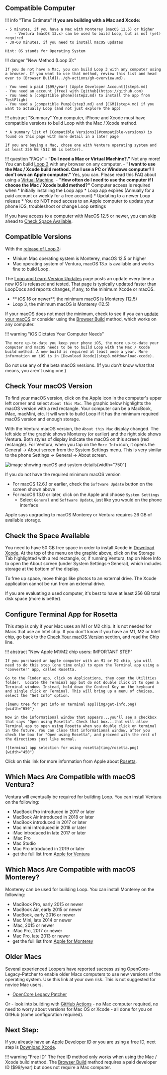 ## Compatible Computer

!!! info "Time Estimate"
    **If you are building with a Mac and Xcode:**

    - 5 minutes, if you have a Mac with Monterey (macOS 12.5) or higher
        - Ventura (macOS 13.x) can be used to build Loop, but is not (yet) required
    - 30-60 minutes, if you need to install macOS updates

    Hint: OS stands for Operating System

!!! danger "New Method (Loop 3):"

    If you do not have a Mac, you can build Loop 3 with any computer using a browser. If you want to use that method, review this list and head over to [Browser Build](../gh-actions/gh-overview.md).

    - You need a paid ($99/year) [Apple Developer Account](step6.md)
    - You need an account (free) with [github](https://github.com)
    - You need a [compatible phone](step2.md) to install the app from TestFlight
    - You need a [compatible Pump](step3.md) and [CGM](step4.md) if you want to actually Loop (and not just explore the app)

!!! abstract "Summary"
    Your computer, iPhone and Xcode must have compatible versions to build Loop with the Mac / Xcode method.

    * A summary list of [Compatible Versions](#compatible-versions) is found on this page with more detail in a later page

	If you are buying a Mac, chose one with Ventura operating system and at least 256 GB (512 GB is better).


!!! question "FAQs"
    - **"Do I need a Mac or Virtual Machine?."** Not any more! You can build [Loop 3](../gh-actions/gh-overview.md) with any browser on any computer.
    - **"I want to use the Mac / Xcode build method. Can I use a PC or Windows computer? I don't own an Apple computer."** Yes, you can. Please read this FAQ about using a [Virtual Machine](../faqs/FAQs.md#can-i-use-a-pc-or-windows-computer-to-build).
    - **"How often do I need to use the computer if I choose the Mac / Xcode build method?"** Computer access is required when
        * Initially installing the Loop app
        * Loop app expires (Annually for a paid account or weekly for a free account)
        * Updating to a newer Loop release
        * You do NOT need access to an Apple computer to update your phone iOS, troubleshoot or change Loop settings


If you have access to a computer with MacOS 12.5 or newer, you can skip ahead to [Check Space Available](#check-the-space-available).

## Compatible Versions

With the [release of Loop 3](../version/releases.md#loop-3-compatibility):

* Minium Mac operating system is Monterey, macOS 12.5 or higher
* Mac operating system of Ventura, macOS 13.x is available and works fine to build Loop.

The [Loop and Learn Version Updates](https://www.loopandlearn.org/version-updates) page posts an update every time a new iOS is released and tested. That page is typically updated faster than LoopDocs and reports changes, if any, to the minimum Xcode or macOS.

* ** iOS 16 or newer**, the minimum macOS is Monterey (12.5)
* Loop 3, the minimum macOS is Monterey (12.5)

If your macOS does not meet the minimum, check to see if you can [update your macOS](#check-your-macos-version) or consider using the [Browser Build](../gh-actions/gh-overview.md) method, which works on any computer.

!!! warning "iOS Dictates Your Computer Needs"

    The more up-to-date you keep your phone iOS, the more up-to-date your computer and macOS needs to be to build Loop with the Mac / Xcode build method. A new build is required at least once a year. More information on iOS is in [Download Xcode](step8.md#download-xcode).

Do not use any of the beta macOS versions. (If you don't know what that means, you aren't using one.)

## Check Your macOS Version

To find your macOS version, click on the Apple icon in the computer's upper left corner and select `About this Mac`. The graphic below highlights the macOS version with a red rectangle. Your computer can be a MacBook, iMac, macMini, etc. It will work to build Loop if it has the minimum required macOS version and enough storage.

With the Ventura macOS version, the `About this Mac` display changed. The left side of the graphic shows Monterey (or earlier) and the right side shows Ventura. Both styles of display indicate the macOS on this screen (red rectangle). For Ventura, when you tap on the `More Info` icon, it opens the General -> About screen from the System Settings menu. This is very similar to the phone Settings -> General -> About screen.

![image showing macOS and system details](img/macos-12-13.svg){width="750"}

If you do not have the required minimum macOS version

* For macOS 12.6.1 or earlier, check the `Software Update` button on the screen shown above
* For macOS 13.0 or later, click on the Apple and choose `System Settings`
    * Select `General` and `Software Update`, just like you would on the phone interface

Apple says upgrading to macOS Monterey or Ventura requires 26 GB of available storage.

## Check the Space Available

You need to have 50 GB free space in order to install Xcode in [Download Xcode](step8.md). At the top of the menu on the graphic above, click on the Storage Tab highlighted with a red rectangle, or, if running Ventura, tap on More Info to open the About screen (under System Settings->General), which includes storage at the bottom of the display.

 To free up space, move things like photos to an external drive. The Xcode application cannot be run from an external drive.

If you are evaluating a used computer, it's best to have at least 256 GB total disk space (more is better).

## Configure Terminal App for Rosetta

This step is only if your Mac uses an M1 or M2 chip. It is not needed for Macs that use an Intel chip. If you don't know if you have an M1, M2 or Intel chip, go back to the [Check Your macOS Version](#check-your-macos-version) section, and read the Chip line.

!!! abstract "New Apple M1/M2 chip users: IMPORTANT STEP"

    If you purchased an Apple computer with an M1 or M2 chip, you will need to do this step (one time only) to open the Terminal app using a "converter" app, called Rosetta.

    Go to the Finder app, click on Applications, then open the Utilities folder.  Locate the Terminal app but do not double click it to open a Terminal window. Instead, hold down the Control Key on the keyboard and single click on Terminal. This will bring up a menu of choices, select the "Get Info" option.

    ![menu tree for get info on terminal app](img/get-info.png){width="650"}

    Now in the informational window that appears...you'll see a checkbox that says "Open using Rosetta". Check that box...that will allow Terminal app to open using Rosetta when you double click on terminal in the future. You can close that informational window, after you check the box for "Open using Rosetta", and proceed with the rest of the directions just like normal.

    ![terminal app selection for using rosetta](img/rosetta.png){width="450"}

Click on this link for more information from Apple about [Rosetta](https://support.apple.com/en-in/HT211861).


## Which Macs Are Compatible with macOS Ventura?

Ventura will eventually be required for building Loop. You can install Ventura on the following:

* MacBook Pro introduced in 2017 or later
* MacBook Air introduced in 2018 or later
* MacBook introduced in 2017 or later
* Mac mini introduced in 2018 or later
* iMac introduced in late 2017 or later
* iMac Pro
* Mac Studio
* Mac Pro introduced in 2019 or later
* get the full list from [Apple for Ventura](https://support.apple.com/kb/HT213264)

## Which Macs Are Compatible with macOS Monterey?

Monterey can be used for building Loop. You can install Monterey on the following:

* MacBook Pro, early 2015 or newer
* MacBook Air, early 2015 or newer
* MacBook, early 2016 or newer
* Mac Mini, late 2014 or newer
* iMac, 2015 or newer
* iMac Pro, 2017 or newer
* Mac Pro, late 2013 or newer
* get the full list from [Apple for Monterey](https://support.apple.com/en-us/HT212551)

## Older Macs

Several experienced Loopers have reported success using OpenCore-Legacy-Patcher to enable older Macs computers to use new versions of the operating system. Use this link at your own risk. This is not suggested for novice Mac users.

* [OpenCore Legacy Patcher](https://dortania.github.io/OpenCore-Legacy-Patcher/)

Or - look into building with [GitHub Actions](../gh-actions/gh-overview.md) - no Mac computer required, no need to worry about versions for Mac OS or Xcode - all done for you on GitHub (some configuration required).

## Next Step:

If you already have an [Apple Developer ID](step6.md) or you are using a free ID, next step is [Download Xcode](step8.md).

!!! warning "Free ID"
    The free ID method only works when using the Mac / Xcode build method. The [Browser Build](../gh-actions/gh-overview.md) method requires a paid developer ID ($99/year) but does not require a Mac computer.


